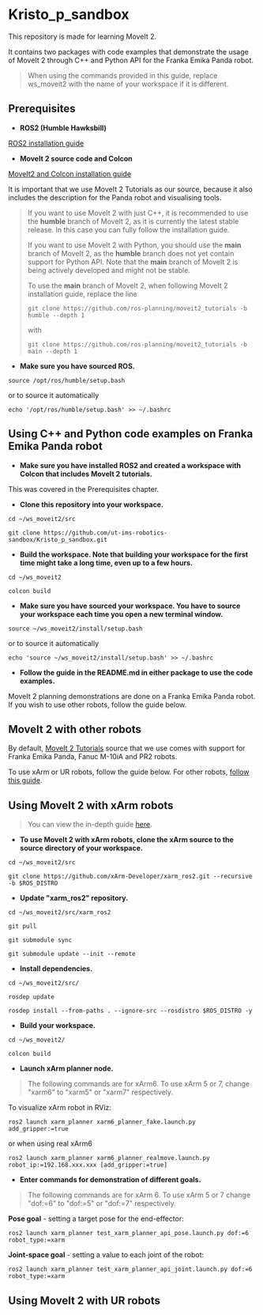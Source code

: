 # Kristo_p_sandbox
This repository is made for learning MoveIt 2.

It contains two packages with code examples that demonstrate the usage of MoveIt 2 through C++ and Python API for the Franka Emika Panda robot.

> When using the commands provided in this guide, replace ws_moveit2 with the name of your workspace if it is different.


## Prerequisites
* **ROS2 (Humble Hawksbill)**

[ROS2 installation guide](https://docs.ros.org/en/humble/Installation.html)

* **MoveIt 2 source code and Colcon**

[MoveIt2 and Colcon installation guide](https://moveit.picknik.ai/humble/doc/tutorials/getting_started/getting_started.html)

It is important that we use MoveIt 2 Tutorials as our source, because it also includes the description for the Panda robot and visualising tools.

>If you want to use MoveIt 2 with just C++, it is recommended to use the **humble** branch of MoveIt 2, as it is currently the latest stable release. In this case you can fully follow the installation guide.
>
>If you want to use MoveIt 2 with Python, you should use the **main** branch of MoveIt 2, as the **humble** branch does not yet contain support for Python API. Note that the **main** branch of MoveIt 2 is being actively developed and might not be stable.
>
>To use the **main** branch of MoveIt 2, when following MoveIt 2 installation guide, replace the line
>
>`git clone https://github.com/ros-planning/moveit2_tutorials -b humble --depth 1`
>
>with
>
>`git clone https://github.com/ros-planning/moveit2_tutorials -b main --depth 1`

* **Make sure you have sourced ROS.**

`source /opt/ros/humble/setup.bash`

or to source it automatically 

`echo '/opt/ros/humble/setup.bash' >> ~/.bashrc`

## Using C++ and Python code examples on Franka Emika Panda robot

* **Make sure you have installed ROS2 and created a workspace with Colcon that includes MoveIt 2 tutorials.**

This was covered in the Prerequisites chapter.

* **Clone this repository into your workspace.**

`cd ~/ws_moveit2/src`

`git clone https://github.com/ut-ims-robotics-sandbox/Kristo_p_sandbox.git`

* **Build the workspace. Note that building your workspace for the first time might take a long time, even up to a few hours.**

`cd ~/ws_moveit2`

`colcon build`

* **Make sure you have sourced your workspace. You have to source your workspace each time you open a new terminal window.**

`source ~/ws_moveit2/install/setup.bash`

or to source it automatically 

`echo 'source ~/ws_moveit2/install/setup.bash' >> ~/.bashrc`

* **Follow the guide in the README.md in either package to use the code examples.**

MoveIt 2 planning demonstrations are done on a Franka Emika Panda robot. If you wish to use other robots, follow the guide below.

## MoveIt 2 with other robots

By default, [MoveIt 2 Tutorials](https://github.com/ros-planning/moveit2_tutorials) source that we use comes with support for Franka Emika Panda, Fanuc M-10iA and PR2 robots.

To use xArm or UR robots, follow the guide below. For other robots, [follow this guide](https://moveit.picknik.ai/humble/doc/examples/examples.html#integration-with-a-new-robot).

## Using MoveIt 2 with xArm robots

>You can view the in-depth guide [here](https://github.com/xArm-Developer/xarm_ros2/tree/humble).

* **To use MoveIt 2 with xArm robots, clone the xArm source to the source directory of your workspace.**

`cd ~/ws_moveit2/src`

`git clone https://github.com/xArm-Developer/xarm_ros2.git --recursive -b $ROS_DISTRO`

* **Update "xarm_ros2" repository.**

`cd ~/ws_moveit2/src/xarm_ros2`

`git pull`

`git submodule sync`

`git submodule update --init --remote`

* **Install dependencies.**

`cd ~/ws_moveit2/src/`

`rosdep update`

`rosdep install --from-paths . --ignore-src --rosdistro $ROS_DISTRO -y`

* **Build your workspace.**

`cd ~/ws_moveit2/`

`colcon build`

* **Launch xArm planner node.**

> The following commands are for xArm6. To use xArm 5 or 7, change "xarm6" to "xarm5" or "xarm7" respectively.

To visualize xArm robot in RViz:

`ros2 launch xarm_planner xarm6_planner_fake.launch.py add_gripper:=true`

or when using real xArm6

`ros2 launch xarm_planner xarm6_planner_realmove.launch.py robot_ip:=192.168.xxx.xxx [add_gripper:=true]`

* **Enter commands for demonstration of different goals.**

> The following commands are for xArm 6. To use xArm 5 or 7 change "dof:=6" to "dof:=5" or "dof:=7" respectively.

**Pose goal** - setting a target pose for the end-effector:

`ros2 launch xarm_planner test_xarm_planner_api_pose.launch.py dof:=6 robot_type:=xarm`

**Joint-space goal** - setting a value to each joint of the robot:

`ros2 launch xarm_planner test_xarm_planner_api_joint.launch.py dof:=6 robot_type:=xarm`

## Using MoveIt 2 with UR robots
